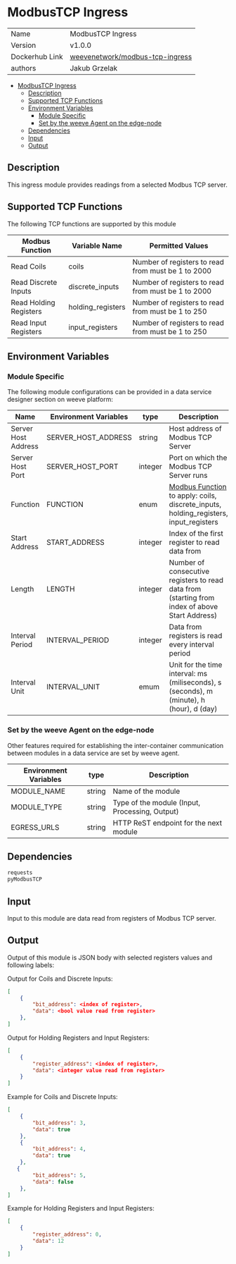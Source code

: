 # ModbusTCP Ingress

|                |                                       |
| -------------- | ------------------------------------- |
| Name           | ModbusTCP Ingress                     |
| Version        | v1.0.0                                |
| Dockerhub Link | [weevenetwork/modbus-tcp-ingress](https://hub.docker.com/r/weevenetwork/modbus-tcp-ingress) |
| authors        | Jakub Grzelak                         |

- [ModbusTCP Ingress](#modbustcp-ingress)
  - [Description](#description)
  - [Supported TCP Functions](#supported-tcp-functions)
  - [Environment Variables](#environment-variables)
    - [Module Specific](#module-specific)
    - [Set by the weeve Agent on the edge-node](#set-by-the-weeve-agent-on-the-edge-node)
  - [Dependencies](#dependencies)
  - [Input](#input)
  - [Output](#output)

## Description

This ingress module provides readings from a selected Modbus TCP server.

## Supported TCP Functions

The following TCP functions are supported by this module

| Modbus Function        | Variable Name       | Permitted Values                                   |
| ---------------------- | ------------------- | -------------------------------------------------- |
| Read Coils             | coils               | Number of registers to read from must be 1 to 2000 |
| Read Discrete Inputs   | discrete_inputs     | Number of registers to read from must be 1 to 2000 |
| Read Holding Registers | holding_registers   | Number of registers to read from must be 1 to 250  |
| Read Input Registers   | input_registers     | Number of registers to read from must be 1 to 250  |

## Environment Variables

### Module Specific

The following module configurations can be provided in a data service designer section on weeve platform:

| Name                | Environment Variables | type    | Description                                                                                                      |
| ------------------- | --------------------- | ------- | ---------------------------------------------------------------------------------------------------------------- |
| Server Host Address | SERVER_HOST_ADDRESS   | string  | Host address of Modbus TCP Server                                                                                |
| Server Host Port    | SERVER_HOST_PORT      | integer | Port on which the Modbus TCP Server runs                                                                         |
| Function            | FUNCTION              | enum    | [Modbus Function](#supported-tcp-functions) to apply: coils, discrete_inputs, holding_registers, input_registers |
| Start Address       | START_ADDRESS         | integer | Index of the first register to read data from                                                                    |
| Length              | LENGTH                | integer | Number of consecutive registers to read data from (starting from index of above Start Address)                   |
| Interval Period     | INTERVAL_PERIOD       | integer | Data from registers is read every interval period                                                                |
| Interval Unit       | INTERVAL_UNIT         | emum    | Unit for the time interval: ms (miliseconds), s (seconds), m (minute), h (hour), d (day)                         |

### Set by the weeve Agent on the edge-node

Other features required for establishing the inter-container communication between modules in a data service are set by weeve agent.

| Environment Variables | type   | Description                                    |
| --------------------- | ------ | ---------------------------------------------- |
| MODULE_NAME           | string | Name of the module                             |
| MODULE_TYPE           | string | Type of the module (Input, Processing, Output)  |
| EGRESS_URLS            | string | HTTP ReST endpoint for the next module         |

## Dependencies

```txt
requests
pyModbusTCP
```

## Input

Input to this module are data read from registers of Modbus TCP server.

## Output

Output of this module is JSON body with selected registers values and following labels:

Output for Coils and Discrete Inputs:
```json
[
    {
        "bit_address": <index of register>,
        "data": <bool value read from register>
    },
]
```

Output for Holding Registers and Input Registers:
```json
[
    {
        "register_address": <index of register>,
        "data": <integer value read from register>
    }
]
```

Example for Coils and Discrete Inputs:
```json
[
    {
        "bit_address": 3,
        "data": true
    },
    {
        "bit_address": 4,
        "data": true
    },
   {
        "bit_address": 5,
        "data": false
    },
]
```

Example for Holding Registers and Input Registers:
```json
[
    {
        "register_address": 0,
        "data": 12
    }
]
```
